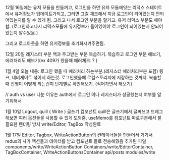12월 16일에는
유저 모듈을 만들꺼고, 로그인을 하면 유저 모듈에잇는 리덕스 스테이트에서 유저정보가 업데이트가되고,
그러면 그걸 체크해서 지금 로그인이 되어있는지 안되어있는지를 알 수 있게 됨.
그리고 나서 로그인 부분을 할거고.
유저 리덕스 부분도 해야함. (로그인하고나서 리덕스모듈에 유저정보가 들어있어야 로그인이 되어있는지 안되어있는지 알수있음.)

그리고 로그아웃을 하면 유저정보를 초기화시켜주면됨.



12월 20일
레지스터 부분 백과 주고받는 부분 복습하기.
복습하고 로그인 부분 해보기, 에러처리도 해보기(ex 409가 왔을때 에러체크..? )



1월 4일
오늘 내용: 로그인 했을 때 에러처리 하는부분.(레지스터 에러처리부분 포함)
링크, 네비게이트 섞어서 하는것. 로그인했을때 로컬스토리지에 저장하는 것까지. 
복습할때 진행이 어떻게 되는건지 단계별로 확인해보기. (적어가면서 해보기)

//
auth vs user 나눈 이유는 auth에서 로그인 이나 레지스터가 성공했는지 여부를 알기위해서 

1월 10일
Logout, quill ( Write ) 글쓰기 컴포넌트
quill은 글쓰기에서 글씨쓰고 드레그해보면 여러 옵션들을 사용할 수 있게 도와줌.
useMemo를 컴포넌트 따로구분해서 불필요한 렌더링 방지
write/Editor, TagBox 작성완료 


1월 17일
Editor, Tagbox, WriteActionButton의 컨테이너들을 만들어서 거기서 redux의
사가 액션들과 데이터를 받고 컴포넌트 들로 전송해줬음 
추가된 파일
components/write/WriteActionButton
Containers/write/EditorContainer, TagBoxContainer, WriteActionButtonsContainer
api/posts
modules/write

